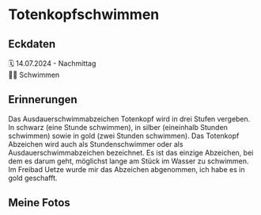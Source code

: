 # Totenkopfschwimmen

## Eckdaten

🗓️ 14.07.2024 - Nachmittag  
🏊‍♀️ Schwimmen 

## Erinnerungen

Das Ausdauerschwimmabzeichen Totenkopf wird in drei Stufen vergeben. In schwarz (eine Stunde schwimmen), in silber (eineinhalb Stunden schwimmen) sowie in gold (zwei Stunden schwimmen). Das Totenkopf Abzeichen wird auch als Stundenschwimmer oder als Ausdauerschwimmabzeichen bezeichnet. Es ist das einzige Abzeichen, bei dem es darum geht, möglichst lange am Stück im Wasser zu schwimmen. Im Freibad Uetze wurde mir das Abzeichen abgenommen, ich habe es in gold geschafft.

## Meine Fotos

